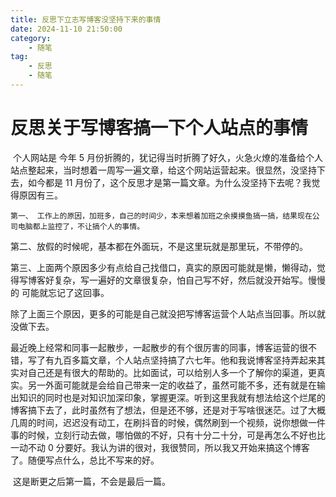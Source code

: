 ```yaml
---
title: 反思下立志写博客没坚持下来的事情
date: 2024-11-10 21:50:00
category:
    - 随笔
tag: 
    - 反思
    - 随笔
---
```


# 反思关于写博客搞一下个人站点的事情

​	个人网站是 今年 5 月份折腾的，犹记得当时折腾了好久，火急火燎的准备给个人站点整起来，当时想着一周写一遍文章，给这个网站运营起来。很显然，没坚持下去，如今都是 11 月份了，这个反思才是第一篇文章。为什么没坚持下去呢？我觉得原因有三。
<!-- more -->
 	第一、 工作上的原因，加班多，自己的时间少，本来想着加班之余摸摸鱼搞一搞，结果现在公司电脑都上监控了，不让搞个人的事情。

​	第二、放假的时候呢，基本都在外面玩，不是这里玩就是那里玩，不带停的。

​	第三、上面两个原因多少有点给自己找借口，真实的原因可能就是懒，懒得动，觉得写博客好复杂，写一遍好的文章很复杂，怕自己写不好，然后就没开始写。慢慢的 可能就忘记了这回事。

​	除了上面三个原因，更多的可能是自己就没把写博客运营个人站点当回事。所以就没做下去。

​	最近晚上经常和同事一起散步，一起散步的有个很厉害的同事，博客运营的很不错，写了有九百多篇文章，个人站点坚持搞了六七年。他和我说博客坚持弄起来其实对自己还是有很大的帮助的。比如面试，可以给别人多一个了解你的渠道，更真实。另一外面可能就是会给自己带来一定的收益了，虽然可能不多，还有就是在输出知识的同时也是对知识加深印象，掌握更深。听到这里我就有想法给这个烂尾的博客搞下去了，此时虽然有了想法，但是还不够，还是对于写啥很迷茫。过了大概几周的时间，迟迟没有动工，在刷抖音的时候，偶然刷到一个视频，说你想做一件事的时候，立刻行动去做，哪怕做的不好，只有十分二十分，可是再怎么不好也比一动不动 0 分要好。我认为讲的很对，我很赞同，所以我又开始来搞这个博客了。随便写点什么，总比不写来的好。 

​	这是断更之后第一篇，不会是最后一篇。